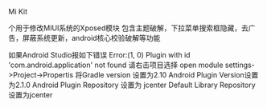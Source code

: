 Mi Kit

个用于修改MIUI系统的Xposed模块
包含主题破解，下拉菜单搜索框隐藏，去广告，屏蔽系统更新，android核心校验破解等功能

如果Android Studio报如下错误
Error:(1, 0) Plugin with id 'com.android.application' not found
请右击项目选择 open module settings->Project->Propertis
将Gradle version 设置为2.10
  Android Plugin Version设置为2.1.0
  Android Plugin Repository 设置为 jcenter
  Default Library Repository设置为jcenter

